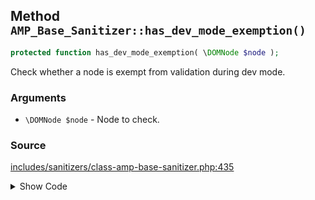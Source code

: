 ## Method `AMP_Base_Sanitizer::has_dev_mode_exemption()`

```php
protected function has_dev_mode_exemption( \DOMNode $node );
```

Check whether a node is exempt from validation during dev mode.

### Arguments

* `\DOMNode $node` - Node to check.

### Source

[includes/sanitizers/class-amp-base-sanitizer.php:435](https://github.com/ampproject/amp-wp/blob/develop/includes/sanitizers/class-amp-base-sanitizer.php#L435-L438)

<details>
<summary>Show Code</summary>

```php
protected function has_dev_mode_exemption( DOMNode $node ) {
	_deprecated_function( 'AMP_Base_Sanitizer::has_dev_mode_exemption', '1.5', 'AmpProject\DevMode::hasExemptionForNode' );
	return DevMode::hasExemptionForNode( $node );
}
```

</details>
